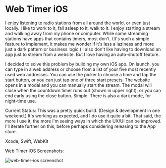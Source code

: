 # Web Timer iOS

I enjoy listening to radio stations from all around the world, or even just locally. I like to work to it, fall asleep to it, walk to it. I enjoy starting a stream and walking away from my phone or computer. While some streaming stations have apps that contains timers, most don't. (It's such a simple feature to implement, it makes me wonder if it's less a laziness and more just a dark pattern or business logic.) I also don't like having to download an app just to stream from a website. But I love having an auto-shutoff feature.

I decided to solve this problem by building my own iOS app. On launch, you can type in a web address or choose from a list of your five most recently used web addresses. You can use the picker to choose a time and tap the start button, or you can just tap one of three start presets. The website opens in a modal and you can manually start the stream. The modal will close when the countdown timer runs out (shown in upper right), or you can end early using the close button. Simple. There is also a dark mode, for night-time use.

Current Status: This was a pretty quick build. (Design & development in one weekend.) It's working as expected, and I do use it quite a bit. That said, the more I use it, the more I'm seeing ways in which the UX/UI can be improved. I'll iterate further on this, before perhaps considering releasing to the App store.

Xcode, Swift, WebKit

Web Timer iOS Screenshots:

![web-timer-ios screenshot](https://www.dalesmith.com/temp/webtimerios_screenshot.png)
